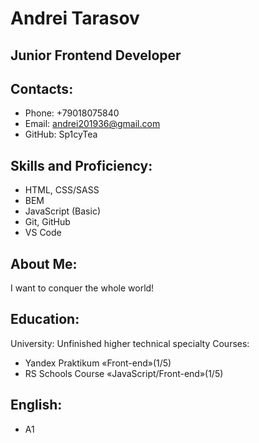 # Andrei Tarasov

## Junior Frontend Developer

## Contacts:

* Phone: +79018075840
* Email: andrei201936@gmail.com
* GitHub: Sp1cyTea

## Skills and Proficiency:

* HTML, CSS/SASS
* BEM
* JavaScript (Basic)
* Git, GitHub
* VS Code

## About Me:

I want to conquer the whole world!

## Education:

University: Unfinished higher technical specialty
Courses:
* Yandex Praktikum «Front-end»(1/5)
* RS Schools Course «JavaScript/Front-end»(1/5)

## English:
* A1